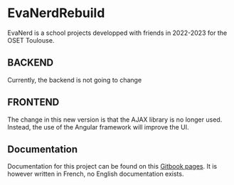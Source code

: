 # EvaNerdRebuild

EvaNerd is a school projects developped with friends in 2022-2023 for the OSET Toulouse.

## BACKEND

Currently, the backend is not going to change

## FRONTEND

The change in this new version is that the AJAX library is no longer used. Instead, the use of the Angular framework will improve the UI.


## Documentation

Documentation for this project can be found on this [Gitbook pages](https://lukasg62.github.io/evanerd-api-doc/#introduction). It is however written in French, no English documentation exists.




